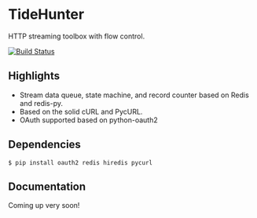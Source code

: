 TideHunter
===========

HTTP streaming toolbox with flow control.

[![Build Status](https://travis-ci.org/amoa/tidehunter.png?branch=master)](https://travis-ci.org/amoa/tidehunter)

## Highlights

* Stream data queue, state machine, and record counter based on Redis and redis-py.
* Based on the solid cURL and PycURL.
* OAuth supported based on python-oauth2

## Dependencies

`$ pip install oauth2 redis hiredis pycurl`

## Documentation

Coming up very soon!
